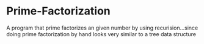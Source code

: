 # Prime-Factorization
A program that prime factorizes an given number by using recurision...since doing prime factorization by hand looks very similar to a tree data structure
